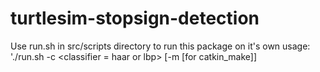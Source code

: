 # turtlesim-stopsign-detection
Use run.sh in src/scripts directory to run this package on it's own
usage:
'./run.sh -c <classifier = haar or lbp> [-m [for catkin_make]]
